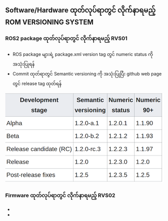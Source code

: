 ## Software/Hardware ထုတ်လုပ်ရာတွင် လိုက်နာရမည့် ROM VERSIONING SYSTEM

### ROS2 package ထုတ်လုပ်ရာတွင် လိုက်နာရမည့် RVS01 
- ROS package များရဲ့ package.xml version tag တွင် numeric status ကို အသုံးပြုရန် 
- Commit ထုတ်ရာတွင် Semantic versioning ကို အသုံးပြုပြီး github web page တွင် release tag ထုတ်ရန်
<img src="img/version.png">

### Firmware ထုတ်လုပ်ရာတွင် လိုက်နာရမည့် RVS02
- 
- 

